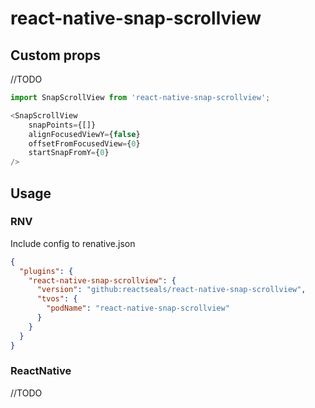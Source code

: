 # react-native-snap-scrollview

## Custom props

//TODO

```javascript
import SnapScrollView from 'react-native-snap-scrollview';

<SnapScrollView
    snapPoints={[]}
    alignFocusedViewY={false}
    offsetFromFocusedView={0}
    startSnapFromY={0}
/>
```

## Usage

### RNV

Include config to renative.json
```json
{
  "plugins": {
    "react-native-snap-scrollview": {
      "version": "github:reactseals/react-native-snap-scrollview",
      "tvos": {
        "podName": "react-native-snap-scrollview"
      }
    }
  }
}
```

### ReactNative

//TODO
